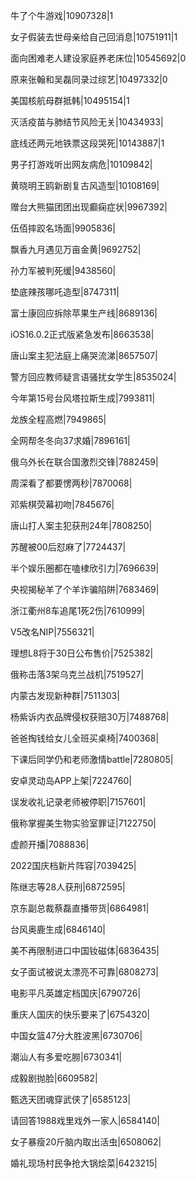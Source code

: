 牛了个牛游戏|10907328|1

女子假装去世母亲给自己回消息|10751911|1

面向困难老人建设家庭养老床位|10545692|0

原来张翰和吴磊同录过综艺|10497332|0

美国核航母群抵韩|10495154|1

灭活疫苗与肺结节风险无关|10434933|

底线还两元地铁票这段哭死|10143887|1

男子打游戏听出网友病危|10109842|

黄晓明王鸥新剧复古风造型|10108169|

赠台大熊猫团团出现癫痫症状|9967392|

伍佰摔跤名场面|9905836|

飘香九月遇见万亩金黄|9692752|

孙力军被判死缓|9438560|

垫底辣孩哪吒造型|8747311|

富士康回应拆除苹果生产线|8689136|

iOS16.0.2正式版紧急发布|8663538|

唐山案主犯法庭上痛哭流涕|8657507|

警方回应教师疑言语骚扰女学生|8535024|

今年第15号台风塔拉斯生成|7993811|

龙族全程高燃|7949865|

全网帮冬冬向37求婚|7896161|

俄乌外长在联合国激烈交锋|7882459|

周深看了都要愣两秒|7870068|

邓紫棋荧幕初吻|7845676|

唐山打人案主犯获刑24年|7808250|

苏醒被00后怼麻了|7724437|

半个娱乐圈都在嗑棣欣引力|7696639|

央视揭秘羊了个羊诈骗陷阱|7683469|

浙江衢州8车追尾1死2伤|7610999|

V5改名NIP|7556321|

理想L8将于30日公布售价|7525382|

俄称击落3架乌克兰战机|7519527|

内蒙古发现新种群|7511303|

杨紫诉内衣品牌侵权获赔30万|7488768|

爸爸掏钱给女儿全班买桌椅|7400368|

下课后同学仍和老师激情battle|7280805|

安卓灵动岛APP上架|7224760|

误发收礼记录老师被停职|7157601|

俄称掌握美生物实验室罪证|7122750|

虚颜开播|7088836|

2022国庆档新片阵容|7039425|

陈继志等28人获刑|6872595|

京东副总裁蔡磊直播带货|6864981|

台风奥鹿生成|6846140|

美不再限制进口中国钕磁体|6836435|

女子面试被说太漂亮不可靠|6808273|

电影平凡英雄定档国庆|6790726|

重庆人国庆的快乐要来了|6754320|

中国女篮47分大胜波黑|6730706|

潮汕人有多爱吃朥|6730341|

成毅剧抛脸|6609582|

甄选天团魂穿武侠了|6585123|

请回答1988戏里戏外一家人|6584140|

女子暴瘦20斤脑内取出活虫|6508062|

婚礼现场村民争抢大锅烩菜|6423215|

